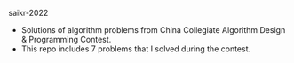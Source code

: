 saikr-2022

- Solutions of algorithm problems from China Collegiate Algorithm Design & Programming Contest.
- This repo includes 7 problems that I solved during the contest.
